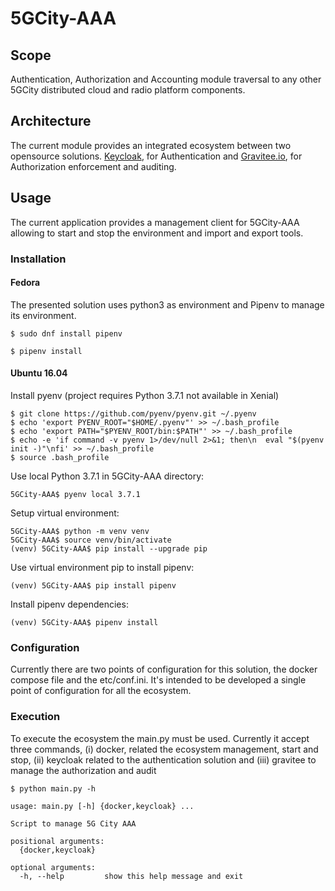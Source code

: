 # 5GCity-AAA

## Scope

Authentication, Authorization and Accounting module
traversal to any other 5GCity distributed cloud and radio
platform components.

## Architecture

The current module provides an integrated ecosystem between two opensource solutions.
[Keycloak](https://www.keycloak.org/), for Authentication and [Gravitee.io](https://gravitee.io/), for Authorization
enforcement and auditing.

## Usage

The current application provides a management client for 5GCity-AAA allowing to start and stop the environment and
import and export tools.

### Installation

#### Fedora

The presented solution uses python3 as environment and Pipenv to manage its environment.

```
$ sudo dnf install pipenv
```

```
$ pipenv install
```

#### Ubuntu 16.04

Install pyenv (project requires Python 3.7.1 not available in Xenial)

```
$ git clone https://github.com/pyenv/pyenv.git ~/.pyenv
$ echo 'export PYENV_ROOT="$HOME/.pyenv"' >> ~/.bash_profile
$ echo 'export PATH="$PYENV_ROOT/bin:$PATH"' >> ~/.bash_profile
$ echo -e 'if command -v pyenv 1>/dev/null 2>&1; then\n  eval "$(pyenv init -)"\nfi' >> ~/.bash_profile
$ source .bash_profile
```

Use local Python 3.7.1 in 5GCity-AAA directory:

```
5GCity-AAA$ pyenv local 3.7.1
```

Setup virtual environment:

```
5GCity-AAA$ python -m venv venv
5GCity-AAA$ source venv/bin/activate
(venv) 5GCity-AAA$ pip install --upgrade pip
```

Use virtual environment pip to install pipenv:

```
(venv) 5GCity-AAA$ pip install pipenv
```

Install pipenv dependencies:

```
(venv) 5GCity-AAA$ pipenv install
```

### Configuration

Currently there are two points of configuration for this solution, the docker compose file and the etc/conf.ini. It's
intended to be developed a single point of configuration for all the ecosystem.

### Execution

To execute the ecosystem the main.py must be used. Currently it accept three commands,
(i) docker, related the ecosystem management, start and stop, (ii) keycloak related to the authentication solution and
 (iii) gravitee to manage the authorization and audit

```
$ python main.py -h

usage: main.py [-h] {docker,keycloak} ...

Script to manage 5G City AAA

positional arguments:
  {docker,keycloak}

optional arguments:
  -h, --help         show this help message and exit

```
